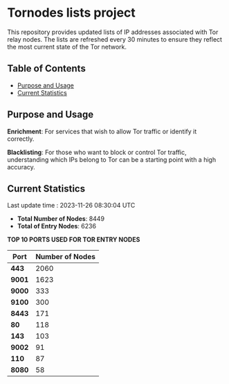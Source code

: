 # Tornodes lists project

This repository provides updated lists of IP addresses associated with Tor relay nodes. The lists are refreshed every 30 minutes to ensure they reflect the most current state of the Tor network.

## Table of Contents

- [Purpose and Usage](#purpose-and-usage)
- [Current Statistics](#current-statistics)


## Purpose and Usage

**Enrichment**: For services that wish to allow Tor traffic or identify it correctly.

**Blacklisting**: For those who want to block or control Tor traffic, understanding which IPs belong to Tor can be a starting point with a high accuracy.

## Current Statistics

Last update time : 2023-11-26 08:30:04 UTC

- **Total Number of Nodes**: 8449
- **Total of Entry Nodes**: 6236

**TOP 10 PORTS USED FOR TOR ENTRY NODES**

| **Port** | **Number of Nodes** |
|------|-----------------|
| **443**   | 2060  |
| **9001**   | 1623  |
| **9000**   | 333  |
| **9100**   | 300  |
| **8443**   | 171  |
| **80**   | 118  |
| **143**   | 103  |
| **9002**   | 91  |
| **110**   | 87  |
| **8080**   | 58  |

